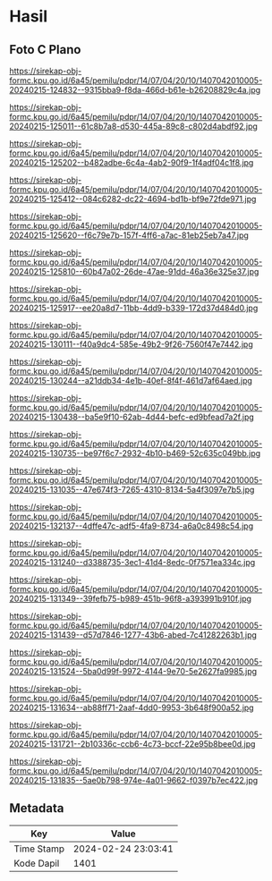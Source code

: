 # Hasil

## Foto C Plano

https://sirekap-obj-formc.kpu.go.id/6a45/pemilu/pdpr/14/07/04/20/10/1407042010005-20240215-124832--9315bba9-f8da-466d-b61e-b26208829c4a.jpg

https://sirekap-obj-formc.kpu.go.id/6a45/pemilu/pdpr/14/07/04/20/10/1407042010005-20240215-125011--61c8b7a8-d530-445a-89c8-c802d4abdf92.jpg

https://sirekap-obj-formc.kpu.go.id/6a45/pemilu/pdpr/14/07/04/20/10/1407042010005-20240215-125202--b482adbe-6c4a-4ab2-90f9-1f4adf04c1f8.jpg

https://sirekap-obj-formc.kpu.go.id/6a45/pemilu/pdpr/14/07/04/20/10/1407042010005-20240215-125412--084c6282-dc22-4694-bd1b-bf9e72fde971.jpg

https://sirekap-obj-formc.kpu.go.id/6a45/pemilu/pdpr/14/07/04/20/10/1407042010005-20240215-125620--f6c79e7b-157f-4ff6-a7ac-81eb25eb7a47.jpg

https://sirekap-obj-formc.kpu.go.id/6a45/pemilu/pdpr/14/07/04/20/10/1407042010005-20240215-125810--60b47a02-26de-47ae-91dd-46a36e325e37.jpg

https://sirekap-obj-formc.kpu.go.id/6a45/pemilu/pdpr/14/07/04/20/10/1407042010005-20240215-125917--ee20a8d7-11bb-4dd9-b339-172d37d484d0.jpg

https://sirekap-obj-formc.kpu.go.id/6a45/pemilu/pdpr/14/07/04/20/10/1407042010005-20240215-130111--f40a9dc4-585e-49b2-9f26-7560f47e7442.jpg

https://sirekap-obj-formc.kpu.go.id/6a45/pemilu/pdpr/14/07/04/20/10/1407042010005-20240215-130244--a21ddb34-4e1b-40ef-8f4f-461d7af64aed.jpg

https://sirekap-obj-formc.kpu.go.id/6a45/pemilu/pdpr/14/07/04/20/10/1407042010005-20240215-130438--ba5e9f10-62ab-4d44-befc-ed9bfead7a2f.jpg

https://sirekap-obj-formc.kpu.go.id/6a45/pemilu/pdpr/14/07/04/20/10/1407042010005-20240215-130735--be97f6c7-2932-4b10-b469-52c635c049bb.jpg

https://sirekap-obj-formc.kpu.go.id/6a45/pemilu/pdpr/14/07/04/20/10/1407042010005-20240215-131035--47e674f3-7265-4310-8134-5a4f3097e7b5.jpg

https://sirekap-obj-formc.kpu.go.id/6a45/pemilu/pdpr/14/07/04/20/10/1407042010005-20240215-132137--4dffe47c-adf5-4fa9-8734-a6a0c8498c54.jpg

https://sirekap-obj-formc.kpu.go.id/6a45/pemilu/pdpr/14/07/04/20/10/1407042010005-20240215-131240--d3388735-3ec1-41d4-8edc-0f7571ea334c.jpg

https://sirekap-obj-formc.kpu.go.id/6a45/pemilu/pdpr/14/07/04/20/10/1407042010005-20240215-131349--39fefb75-b989-451b-96f8-a393991b910f.jpg

https://sirekap-obj-formc.kpu.go.id/6a45/pemilu/pdpr/14/07/04/20/10/1407042010005-20240215-131439--d57d7846-1277-43b6-abed-7c41282263b1.jpg

https://sirekap-obj-formc.kpu.go.id/6a45/pemilu/pdpr/14/07/04/20/10/1407042010005-20240215-131524--5ba0d99f-9972-4144-9e70-5e2627fa9985.jpg

https://sirekap-obj-formc.kpu.go.id/6a45/pemilu/pdpr/14/07/04/20/10/1407042010005-20240215-131634--ab88ff71-2aaf-4dd0-9953-3b648f900a52.jpg

https://sirekap-obj-formc.kpu.go.id/6a45/pemilu/pdpr/14/07/04/20/10/1407042010005-20240215-131721--2b10336c-ccb6-4c73-bccf-22e95b8bee0d.jpg

https://sirekap-obj-formc.kpu.go.id/6a45/pemilu/pdpr/14/07/04/20/10/1407042010005-20240215-131835--5ae0b798-974e-4a01-9662-f0397b7ec422.jpg


## Metadata

| Key        | Value               |
| ---------- | ------------------- |
| Time Stamp | 2024-02-24 23:03:41 |
| Kode Dapil | 1401                |



